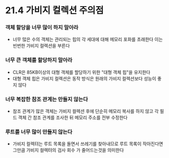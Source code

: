 # 21.4 가비지 컬렉션 주의점
### 객체 할당을 너무 많이 하지 말아라
* 너무 많은 수의 객체는 관리되는 힙의 각 세대에 대해 메모리 포화를 초래한다 이는 빈번한 가비지 컬렉션을 부른다

### 너무 큰 객체를 할당하지 말아라
*  CLR은 85KB이상의 대형 객체를 할당하기 위한 "대형 객체 힙"을 유지한다
*  대형 객체 힙은 가비지 컬렉션은 동작 방식은 원래의 가비지 컬렉션보다 성능이 좋지 않다

### 너무 복잡한 참조 관계는 만들지 않는다
* 참조 관계가 많은 객체는 가비지 컬렉션 후에 단순히 메모리 복사를 하지 않고 각 필드 객체 간 참조 관계를 조사한 뒤 메모리 주소를 전부 수정한다

### 루트를 너무 많이 만들지 않는다
* 가비지 컬렉텨는 루트 목록을 돌면서 쓰레기를 찾아내므로 루트 목록이 작아진다면 그만큼 가비지 컬렉텨의 검사 회수 가 줄어드는것을 의미한다

  

